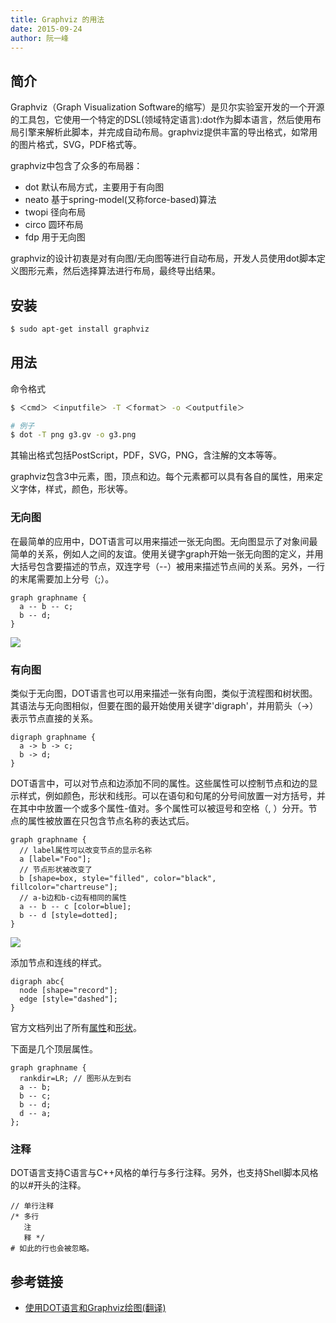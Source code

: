```yaml
---
title: Graphviz 的用法
date: 2015-09-24
author: 阮一峰
---
```


## 简介

Graphviz（Graph Visualization Software的缩写）是贝尔实验室开发的一个开源的工具包，它使用一个特定的DSL(领域特定语言):dot作为脚本语言，然后使用布局引擎来解析此脚本，并完成自动布局。graphviz提供丰富的导出格式，如常用的图片格式，SVG，PDF格式等。

graphviz中包含了众多的布局器：

- dot 默认布局方式，主要用于有向图
- neato 基于spring-model(又称force-based)算法
- twopi 径向布局
- circo 圆环布局
- fdp 用于无向图

graphviz的设计初衷是对有向图/无向图等进行自动布局，开发人员使用dot脚本定义图形元素，然后选择算法进行布局，最终导出结果。

## 安装

```bash
$ sudo apt-get install graphviz
```

## 用法

命令格式

```bash
$ ＜cmd＞ ＜inputfile＞ -T ＜format＞ -o ＜outputfile＞

# 例子
$ dot -T png g3.gv -o g3.png
```

其输出格式包括PostScript，PDF，SVG，PNG，含注解的文本等等。

graphviz包含3中元素，图，顶点和边。每个元素都可以具有各自的属性，用来定义字体，样式，颜色，形状等。

### 无向图

在最简单的应用中，DOT语言可以用来描述一张无向图。无向图显示了对象间最简单的关系，例如人之间的友谊。使用关键字graph开始一张无向图的定义，并用大括号包含要描述的节点，双连字号（--）被用来描述节点间的关系。另外，一行的末尾需要加上分号（;）。

```
graph graphname {
  a -- b -- c;
  b -- d;
}
```

![](http://www.ruanyifeng.com/blogimg/asset/wangdoc/g1.png)

### 有向图

类似于无向图，DOT语言也可以用来描述一张有向图，类似于流程图和树状图。其语法与无向图相似，但要在图的最开始使用关键字'digraph'，并用箭头（->）表示节点直接的关系。

```
digraph graphname {
  a -> b -> c;
  b -> d;
}
```

DOT语言中，可以对节点和边添加不同的属性。这些属性可以控制节点和边的显示样式，例如颜色，形状和线形。可以在语句和句尾的分号间放置一对方括号，并在其中中放置一个或多个属性-值对。多个属性可以被逗号和空格（, ）分开。节点的属性被放置在只包含节点名称的表达式后。

```
graph graphname {
  // label属性可以改变节点的显示名称
  a [label="Foo"];
  // 节点形状被改变了
  b [shape=box, style="filled", color="black", fillcolor="chartreuse"];
  // a-b边和b-c边有相同的属性
  a -- b -- c [color=blue];
  b -- d [style=dotted];
}
```

![](http://www.ruanyifeng.com/blogimg/asset/wangdoc/g3.png)

添加节点和连线的样式。

```
digraph abc{
  node [shape="record"];
  edge [style="dashed"];
}
```

官方文档列出了所有[属性](http://www.graphviz.org/content/attrs)和[形状](http://www.graphviz.org/content/node-shapes)。

下面是几个顶层属性。

```
graph graphname {
  rankdir=LR; // 图形从左到右
  a -- b;
  b -- c;
  b -- d;
  d -- a;
};
```

### 注释

DOT语言支持C语言与C++风格的单行与多行注释。另外，也支持Shell脚本风格的以#开头的注释。

```
// 单行注释
/* 多行
   注
   释 */
# 如此的行也会被忽略。
```

## 参考链接

- [使用DOT语言和Graphviz绘图(翻译)](http://casatwy.com/shi-yong-dotyu-yan-he-graphvizhui-tu-fan-yi.html)
